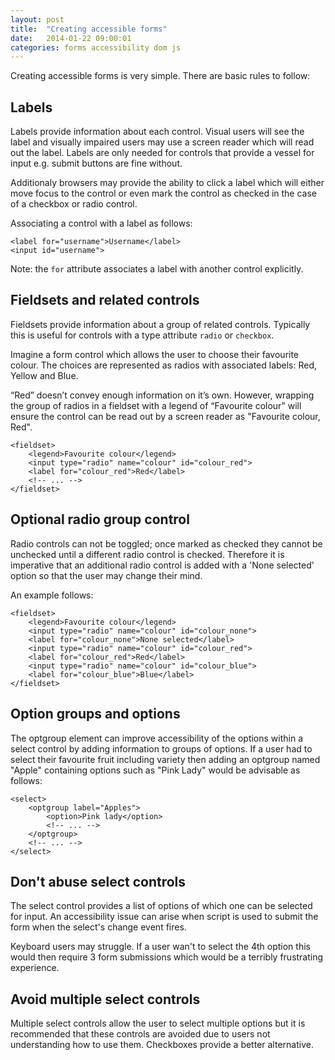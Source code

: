 ```yaml
---
layout: post
title:  "Creating accessible forms"
date:   2014-01-22 09:00:01
categories: forms accessibility dom js
---
```


<!-- none option on radios -->

Creating accessible forms is very simple. There are basic rules to follow:

## Labels

Labels provide information about each control. Visual users will see the label and visually impaired users may use a screen reader which will read out the label. Labels are only needed for controls that provide a vessel for input e.g. submit buttons are fine without.

Additionaly browsers may provide the ability to click a label which will either move focus to the control or even mark the control as checked in the case of a checkbox or radio control.

Associating a control with a label as follows:

	<label for="username">Username</label>
	<input id="username">

Note: the `for` attribute associates a label with another control explicitly.

## Fieldsets and related controls

Fieldsets provide information about a group of related controls. Typically this is useful for controls with a type attribute `radio` or `checkbox`.

Imagine a form control which allows the user to choose their favourite colour. The choices are represented as radios with associated labels: Red, Yellow and Blue.

“Red” doesn’t convey enough information on it’s own. However, wrapping the group of radios in a fieldset with a legend of “Favourite colour” will ensure the control can be read out by a screen reader as "Favourite colour, Red".

	<fieldset>
		<legend>Favourite colour</legend>
		<input type="radio" name="colour" id="colour_red">
		<label for="colour_red">Red</label>
		<!-- ... -->
	</fieldset>

## Optional radio group control

Radio controls can not be toggled; once marked as checked they cannot be unchecked until a different radio control is checked. Therefore it is imperative that an additional radio control is added with a 'None selected' option so that the user may change their mind.

An example follows:

	<fieldset>
		<legend>Favourite colour</legend>
		<input type="radio" name="colour" id="colour_none">
		<label for="colour_none">None selected</label>
		<input type="radio" name="colour" id="colour_red">
		<label for="colour_red">Red</label>
		<input type="radio" name="colour" id="colour_blue">
		<label for="colour_blue">Blue</label>
	</fieldset>

## Option groups and options

The optgroup element can improve accessibility of the options within a select control by adding information to groups of options. If a user had to select their favourite fruit including variety then adding an optgroup named "Apple" containing options such as "Pink Lady" would be advisable as follows:

	<select>
		<optgroup label="Apples">
			<option>Pink lady</option>
			<!-- ... -->
		</optgroup>
		<!-- ... -->
	</select>

## Don't abuse select controls

The select control provides a list of options of which one can be selected for input. An accessibility issue can arise when script is used to submit the form when the select's change event fires.

Keyboard users may struggle. If a user wan't to select the 4th option this would then require 3 form submissions which would be a terribly frustrating experience.

## Avoid multiple select controls

Multiple select controls allow the user to select multiple options but it is recommended that these controls are avoided due to users not understanding how to use them. Checkboxes provide a better alternative.